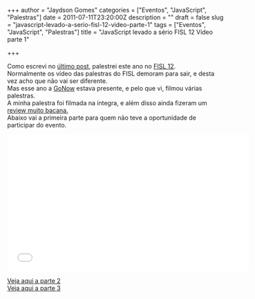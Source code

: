 +++
author = "Jaydson Gomes"
categories = ["Eventos", "JavaScript", "Palestras"]
date = 2011-07-11T23:20:00Z
description = ""
draft = false
slug = "javascript-levado-a-serio-fisl-12-video-parte-1"
tags = ["Eventos", "JavaScript", "Palestras"]
title = "JavaScript levado a sério FISL 12 Vídeo parte 1"

+++

Como escrevi no [último post](/javascript-levado-a-serio-fisl-12), palestrei este ano no [FISL 12](http://softwarelivre.org/fisl12).  
Normalmente os vídeo das palestras do FISL demoram para sair, e desta vez acho que não vai ser diferente.  
Mas esse ano a [GoNow](http://www.gonow.com.br/blog/) estava presente, e pelo que vi, filmou várias palestras.  
A minha palestra foi filmada na íntegra, e além disso ainda fizeram um[ review muito bacana.](http://www.gonow.com.br/blog/2011/07/04/12%C2%BA-fisl-e-o-javascript-levado-a-serio/)   
Abaixo vai a primeira parte para quem não teve a oportunidade de participar do evento.  

<iframe width="560" height="315" src="//www.youtube.com/embed/nDLc57rkaSA" frameborder="0" allowfullscreen></iframe>

[Veja aqui a parte 2](/javascript-levado-a-serio-fisl-12-video-parte-2)  
[Veja aqui a parte 3](/javascript-levado-a-s%C3%A9rio-fisl-12-v%C3%ADdeo-parte-3)
